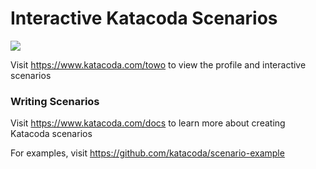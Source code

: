 # Interactive Katacoda Scenarios

[![](http://shields.katacoda.com/katacoda/towo/count.svg)](https://www.katacoda.com/towo "Get your profile on Katacoda.com")

Visit https://www.katacoda.com/towo to view the profile and interactive scenarios

### Writing Scenarios
Visit https://www.katacoda.com/docs to learn more about creating Katacoda scenarios

For examples, visit https://github.com/katacoda/scenario-example
